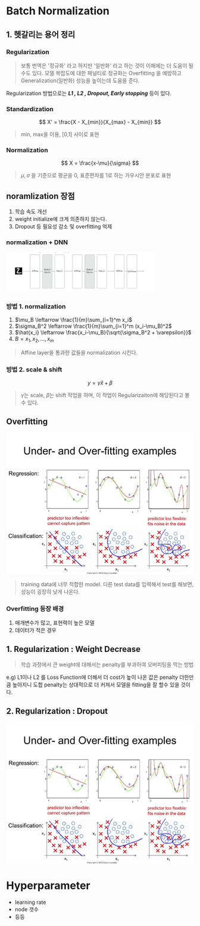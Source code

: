 # Batch Normalization

## 1. 헷갈리는 용어 정리

### Regularization 

> 보통 번역은 '정규화' 라고 하지만 '일반화' 라고 하는 것이 이해에는 더 도움이 될 수도 있다. 모델 복잡도에 대한 패널티로 정규화는 Overfitting 을 예방하고 Generalization(일반화) 성능을 높이는데 도움을 준다. 

Regularization 방법으로는 _**L1 , L2 , Dropout, Early stopping**_ 등이 있다.

### Standardization

$$ X' = \frac{X - X_{min}}{X_{max} - X_{min}} $$

> min, max을 이용, [0,1] 사이로 표현

### Normalization


$$ X = \frac{x-\mu}{\sigma} $$

> $\mu, \sigma$ 을 기준으로 평균을 0, 표준편차를 1로 하는 가우시안 분포로 표현

## noramlization 장점

1. 학습 속도 개선
2. weight initialize에 크게 의존하지 않는다.
3. Dropout 등 필요성 감소 및 overfitting 억제

### normalization + DNN

<img src="../image/normalization.png">

### 방법 1. normalization

1. $\mu_B \leftarrow \frac{1}{m}\sum_{i=1}^m x_i$
2. $\sigma_B^2 \leftarrow \frac{1}{m}\sum_{i=1}^m (x_i-\mu_B)^2$
3. $\hat{x_i} \leftarrow \frac{x_i-\mu_B}{\sqrt{\sigma_B^2 + \varepsilon}}$
4. $B = {x_1, x_2, ... , x_m}$

> Affine layer을 통과한 값들을 normalization 시킨다.

### 방법 2. scale & shift

$$y = \gamma\hat{x} + \beta$$

> $\gamma$는 scale, $\beta$는 shift 작업을 하며, 이 작업이 Regularizaiton에 해당된다고 볼수 있다.


## Overfitting

<img src="../image/overfitting.png">

> training data에 너무 적합한 model. 다른 test data를 입력해서 test를 해보면, 성능이 굉장히 낮게 나온다.

### Overfitting 등장 배경

1. 매개변수가 많고, 표현력이 높은 모델
2. 데이터가 적은 경우

## 1. Regularization : Weight Decrease 

> 학습 과정에서 큰 weight에 대해서는 penalty를 부과하여 오버피팅을 막는 방법

e.g) L1이나 L2 를 Loss Function에 더해서 더 cost가 높이 나온 값은 penalty 더한만큼 높아지니 도합 penalty는 상대적으로 더 커져서 모델을 fitting을 잘 할수 있을 것이다.

## 2. Regularization : Dropout

<img src="../image/overfitting.png">

# Hyperparameter

- learning rate
- node 갯수
- 등등